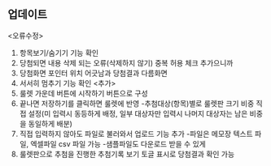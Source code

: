 ## 업데이트
<오류수정>
1. 항목보기/숨기기 기능 확인
2. 당첨되면 내용 삭제 되는 오류(삭제하지 않기) 중복 허용 체크 추가으니까
3. 당첨화면 포인터 위치 어긋남과 당첨결과 다름화면
4. 서서히 멈추기 기능 확인
<추가>
1. 룰렛 가운데 버튼에 시작하기 버튼으로 구성
2. 끝나면 저장하기를 클릭하면 룰렛에 반영
 -추첨대상(항목)별로 룰렛판 크기 비중 직접 설정(미 입력시 동등하게 배정, 일부 대상자만 입력시 나머지 대상자는 남은 비중을 동일하게 배분)
3. 직접 입력하지 않아도 파일로 불러와서 업로드 기능 추가
-파일은 메모장 텍스트 파일, 엑셀파일 csv 파일 가능
-샘플파일도 다운로드 받을 수 있게
4. 룰렛판으로 추첨을 진행한 추첨기록 보기 토글 표시로 당첨결과 확인 가능
